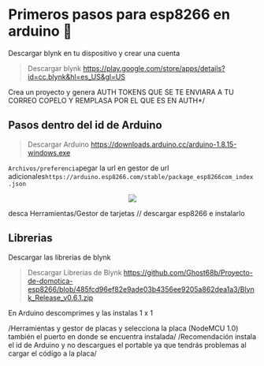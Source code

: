 # Primeros pasos para esp8266 en arduino 🚀

Descargar blynk en tu dispositivo y crear una cuenta
>Descargar blynk https://play.google.com/store/apps/details?id=cc.blynk&hl=es_US&gl=US

Crea un proyecto y genera AUTH TOKENS QUE SE TE ENVIARA A TU CORREO COPELO Y REMPLASA POR EL QUE ES EN AUTH*/

## Pasos dentro del id de Arduino

>Descargar Arduino https://downloads.arduino.cc/arduino-1.8.15-windows.exe

```Archivos/preferencia```pegar la url en gestor de url adicionales```https://arduino.esp8266.com/stable/package_esp8266com_index.json```

<p align="center"><img src="https://github.com/Ghost68b/Proyecto-de-domotica-esp8266/blob/7d35a34348e3bae0d8403c4d7281594489500574/Imagenes/Agregar%20url1.png"/></p> 

desca
Herramientas/Gestor de tarjetas // descargar esp8266 e instalarlo

## Librerias
Descargar las librerías de blynk

>Descargar Librerias de Blynk https://github.com/Ghost68b/Proyecto-de-domotica-esp8266/blob/485fcd96ef82e9ade03b4356ee9205a862dea1a3/Blynk_Release_v0.6.1.zip

En Arduino descomprimes y las instalas 1 x 1

/Herramientas y gestor de placas y selecciona la placa (NodeMCU 1.0) también el puerto en donde se encuentra instalada/
/Recomendación instala el id de Arduino y no descargues el portable ya que tendrás problemas al cargar el código a la placa/

